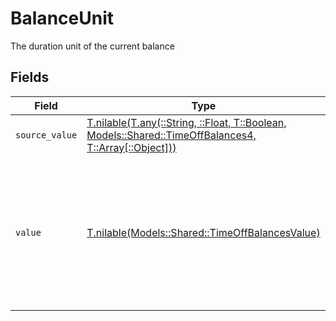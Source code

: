 # BalanceUnit

The duration unit of the current balance


## Fields

| Field                                                                                                                                                      | Type                                                                                                                                                       | Required                                                                                                                                                   | Description                                                                                                                                                | Example                                                                                                                                                    |
| ---------------------------------------------------------------------------------------------------------------------------------------------------------- | ---------------------------------------------------------------------------------------------------------------------------------------------------------- | ---------------------------------------------------------------------------------------------------------------------------------------------------------- | ---------------------------------------------------------------------------------------------------------------------------------------------------------- | ---------------------------------------------------------------------------------------------------------------------------------------------------------- |
| `source_value`                                                                                                                                             | [T.nilable(T.any(::String, ::Float, T::Boolean, Models::Shared::TimeOffBalances4, T::Array[::Object]))](../../models/shared/timeoffbalancessourcevalue.md) | :heavy_minus_sign:                                                                                                                                         | N/A                                                                                                                                                        |                                                                                                                                                            |
| `value`                                                                                                                                                    | [T.nilable(Models::Shared::TimeOffBalancesValue)](../../models/shared/timeoffbalancesvalue.md)                                                             | :heavy_minus_sign:                                                                                                                                         | The unified value for the duration unit. If the provider does not specify this unit, the value will be set to unknown                                      | hours                                                                                                                                                      |